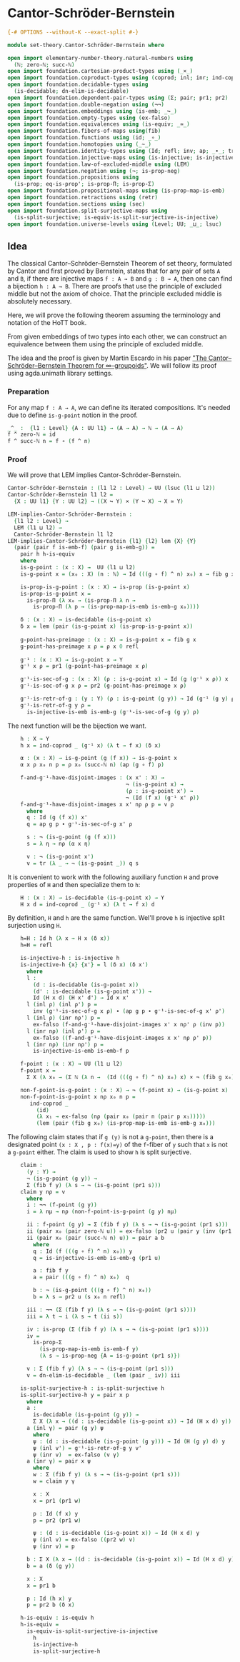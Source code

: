 # Cantor-Schröder-Bernstein

```agda
{-# OPTIONS --without-K --exact-split #-}

module set-theory.Cantor-Schröder-Bernstein where

open import elementary-number-theory.natural-numbers using
  (ℕ; zero-ℕ; succ-ℕ)
open import foundation.cartesian-product-types using (_×_)
open import foundation.coproduct-types using (coprod; inl; inr; ind-coprod)
open import foundation.decidable-types using
  (is-decidable; dn-elim-is-decidable)
open import foundation.dependent-pair-types using (Σ; pair; pr1; pr2)
open import foundation.double-negation using (¬¬)
open import foundation.embeddings using (is-emb; _↪_)
open import foundation.empty-types using (ex-falso)
open import foundation.equivalences using (is-equiv; _≃_)
open import foundation.fibers-of-maps using(fib)
open import foundation.functions using (id; _∘_)
open import foundation.homotopies using (_~_)
open import foundation.identity-types using (Id; refl; inv; ap; _∙_; tr)
open import foundation.injective-maps using (is-injective; is-injective-is-emb)
open import foundation.law-of-excluded-middle using (LEM)
open import foundation.negation using (¬; is-prop-neg)
open import foundation.propositions using
  (is-prop; eq-is-prop'; is-prop-Π; is-prop-Σ)
open import foundation.propositional-maps using (is-prop-map-is-emb)
open import foundation.retractions using (retr)
open import foundation.sections using (sec)
open import foundation.split-surjective-maps using
  (is-split-surjective; is-equiv-is-split-surjective-is-injective)
open import foundation.universe-levels using (Level; UU; _⊔_; lsuc)
```

## Idea

The classical Cantor–Schröder–Bernstein Theorem of set theory, formulated by Cantor and first proved by Bernstein, states that for any pair of sets `A` and `B`, if there are injective maps `f : A → B` and `g : B → A`, then one can find a bijection `h : A → B`. There are proofs that use the principle of excluded middle but not the axiom of choice. That the principle excluded middle is absolutely necessary.

Here, we will prove the following theorem assuming the terminology and notation of the HoTT book.

From given embeddings of two types into each other, we can construct an equivalence between them using the principle of excluded middle.

The idea and the proof is given by Martin Escardo in his paper ["The Cantor–Schröder–Bernstein Theorem for ∞-groupoids"](https://doi.org/10.1007/s40062-021-00284-6). We will follow its proof using agda.unimath library settings.

### Preparation

For any map `f : A → A`, we can define its iterated compositions. It's needed due to define `is-g-point` notion in the proof.

```agda
_^_ :  {l1 : Level} {A : UU l1} → (A → A) → ℕ → (A → A)
f ^ zero-ℕ = id
f ^ succ-ℕ n = f ∘ (f ^ n)
```

### Proof

We will prove that LEM implies Cantor-Schröder-Bernstein.

```agda
Cantor-Schröder-Bernstein : (l1 l2 : Level) → UU (lsuc (l1 ⊔ l2))
Cantor-Schröder-Bernstein l1 l2 =
  {X : UU l1} {Y : UU l2} → ((X ↪ Y) × (Y ↪ X) → X ≃ Y)

LEM-implies-Cantor-Schröder-Bernstein :
  {l1 l2 : Level} →
  LEM (l1 ⊔ l2) →
  Cantor-Schröder-Bernstein l1 l2
LEM-implies-Cantor-Schröder-Bernstein {l1} {l2} lem {X} {Y}
  (pair (pair f is-emb-f) (pair g is-emb-g)) =
    pair h h-is-equiv
    where
    is-g-point : (x : X) →  UU (l1 ⊔ l2)
    is-g-point x = (x₀ : X) (n : ℕ) → Id (((g ∘ f) ^ n) x₀) x → fib g x₀

    is-prop-is-g-point : (x : X) → is-prop (is-g-point x)
    is-prop-is-g-point x =
      is-prop-Π (λ x₀ → (is-prop-Π λ n →
        is-prop-Π (λ p → (is-prop-map-is-emb is-emb-g x₀))))

    δ : (x : X) → is-decidable (is-g-point x)
    δ x = lem (pair (is-g-point x) (is-prop-is-g-point x))
   
    g-point-has-preimage : (x : X) → is-g-point x → fib g x
    g-point-has-preimage x ρ = ρ x 0 refl
   
    g⁻¹ : (x : X) → is-g-point x → Y
    g⁻¹ x ρ = pr1 (g-point-has-preimage x ρ)

    g⁻¹-is-sec-of-g : (x : X) (ρ : is-g-point x) → Id (g (g⁻¹ x ρ)) x
    g⁻¹-is-sec-of-g x ρ = pr2 (g-point-has-preimage x ρ) 

    g⁻¹-is-retr-of-g : (y : Y) (ρ : is-g-point (g y)) → Id (g⁻¹ (g y) ρ) y
    g⁻¹-is-retr-of-g y ρ =
      is-injective-is-emb is-emb-g (g⁻¹-is-sec-of-g (g y) ρ)
```

The next function will be the bijection we want.

```agda
    h : X → Y
    h x = ind-coprod _ (g⁻¹ x) (λ t → f x) (δ x)

    α : (x : X) → is-g-point (g (f x)) → is-g-point x
    α x ρ x₀ n p = ρ x₀ (succ-ℕ n) (ap (g ∘ f) p)

    f-and-g⁻¹-have-disjoint-images : (x x' : X) →
                                     ¬ (is-g-point x) →
                                     (ρ : is-g-point x') →
                                     ¬ (Id (f x) (g⁻¹ x' ρ))
    f-and-g⁻¹-have-disjoint-images x x' nρ ρ p = v ρ
      where
      q : Id (g (f x)) x'
      q = ap g p ∙ g⁻¹-is-sec-of-g x' ρ

      s : ¬ (is-g-point (g (f x)))
      s = λ η → nρ (α x η)

      v : ¬ (is-g-point x')
      v = tr (λ _ → ¬ (is-g-point _)) q s
```

It is convenient to work with the following auxiliary function `H` and prove properties of `H` and then specialize them to `h`:

```agda
    H : (x : X) → is-decidable (is-g-point x) → Y
    H x d = ind-coprod _ (g⁻¹ x) (λ t → f x) d
```

By definition, `H` and `h` are the same function. Wel'll prove `h` is injective split surjection using `H`.

```agda
    h=H : Id h (λ x → H x (δ x))
    h=H = refl

    is-injective-h : is-injective h
    is-injective-h {x} {x'} = l (δ x) (δ x')
      where
      l :
        (d : is-decidable (is-g-point x))
        (d' : is-decidable (is-g-point x')) →
        Id (H x d) (H x' d') → Id x x'
      l (inl ρ) (inl ρ') p =
        inv (g⁻¹-is-sec-of-g x ρ) ∙ (ap g p ∙ g⁻¹-is-sec-of-g x' ρ')
      l (inl ρ) (inr nρ') p =
        ex-falso (f-and-g⁻¹-have-disjoint-images x' x nρ' ρ (inv p))
      l (inr nρ) (inl ρ') p =
        ex-falso ((f-and-g⁻¹-have-disjoint-images x x' nρ ρ' p))
      l (inr nρ) (inr nρ') p =
        is-injective-is-emb is-emb-f p

    f-point : (x : X) → UU (l1 ⊔ l2)
    f-point x =
      Σ X (λ x₀ → (Σ ℕ (λ n →  (Id (((g ∘ f) ^ n) x₀) x) × ¬ (fib g x₀))))

    non-f-point-is-g-point : (x : X) → ¬ (f-point x) → (is-g-point x)
    non-f-point-is-g-point x nρ x₀ n p =
       ind-coprod _
         (id)
         (λ x₁ → ex-falso (nρ (pair x₀ (pair n (pair p x₁)))))
         (lem (pair (fib g x₀) (is-prop-map-is-emb is-emb-g x₀)))
```

The following claim states that if `g (y)` is not a `g-point`, then there is a designated point `(x : X , p : f(x)=y)` of the `f`-fiber of `y` such that `x` is not a `g-point` either. The claim is used to show `h` is split surjective.

```agda
    claim :
      (y : Y) →
      ¬ (is-g-point (g y)) →
      Σ (fib f y) (λ s → ¬ (is-g-point (pr1 s)))
    claim y nρ = v
      where
      i : ¬¬ (f-point (g y))
      i = λ nμ → nρ (non-f-point-is-g-point (g y) nμ)

      ii : f-point (g y) → Σ (fib f y) (λ s → ¬ (is-g-point (pr1 s)))
      ii (pair x₀ (pair zero-ℕ u)) = ex-falso (pr2 u (pair y (inv (pr1 u))))
      ii (pair x₀ (pair (succ-ℕ n) u)) = pair a b
        where
        q : Id (f (((g ∘ f) ^ n) x₀)) y
        q = is-injective-is-emb is-emb-g (pr1 u)

        a : fib f y
        a = pair (((g ∘ f) ^ n) x₀)  q

        b : ¬ (is-g-point (((g ∘ f) ^ n) x₀))
        b = λ s → pr2 u (s x₀ n refl)

      iii : ¬¬ (Σ (fib f y) (λ s → ¬ (is-g-point (pr1 s))))
      iii = λ t → i (λ s → t (ii s))

      iv : is-prop (Σ (fib f y) (λ s → ¬ (is-g-point (pr1 s))))
      iv =
        is-prop-Σ
          (is-prop-map-is-emb is-emb-f y)
          (λ s → is-prop-neg {A = is-g-point (pr1 s)})

      v : Σ (fib f y) (λ s → ¬ (is-g-point (pr1 s)))
      v = dn-elim-is-decidable _ (lem (pair _ iv)) iii

    is-split-surjective-h : is-split-surjective h
    is-split-surjective-h y = pair x p
      where
      a :
        is-decidable (is-g-point (g y)) →
        Σ X (λ x → ((d : is-decidable (is-g-point x)) → Id (H x d) y))
      a (inl γ) = pair (g y) ψ
        where
        ψ : (d : is-decidable (is-g-point (g y))) → Id (H (g y) d) y
        ψ (inl v') = g⁻¹-is-retr-of-g y v'
        ψ (inr v)  = ex-falso (v γ)
      a (inr γ) = pair x ψ
        where
        w : Σ (fib f y) (λ s → ¬ (is-g-point (pr1 s)))
        w = claim y γ

        x : X
        x = pr1 (pr1 w)

        p : Id (f x) y
        p = pr2 (pr1 w)

        ψ : (d : is-decidable (is-g-point x)) → Id (H x d) y
        ψ (inl v) = ex-falso ((pr2 w) v)
        ψ (inr v) = p

      b : Σ X (λ x → ((d : is-decidable (is-g-point x)) → Id (H x d) y))
      b = a (δ (g y))

      x : X
      x = pr1 b

      p : Id (h x) y
      p = pr2 b (δ x)

    h-is-equiv : is-equiv h
    h-is-equiv =
      is-equiv-is-split-surjective-is-injective
        h
        is-injective-h
        is-split-surjective-h      
```
